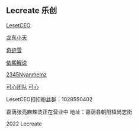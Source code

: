 ## Lecreate 乐创

[LesetCEO](https://space.bilibili.com/424131631)

[龙东小天](https://space.bilibili.com/266903199)

[奇迹雪](https://www.douyin.com/user/MS4wLjABAAAAv3cSr9FA2iPNrOVWFtYE-uhXCJ9osP0GFwmgc9RkpjQ)

[依熙解说](https://space.bilibili.com/439396312)

[2345Nyanmemz](https://space.bilibili.com/399623539)

[可心团队](https://www.douyin.com/user/MS4wLjABAAAAXuFMkNmc-0cpntKjElRW2z8daFd2liY8b0P2BOK5Uks) [可心](https://www.douyin.com/user/MS4wLjABAAAAExv9Wzi2YJMpAxB67ncbxgBXzzSFVU9ZkGn2zwQswjE)

LesetCEO扣扣粉丝群：1028550402

嘉荫张亮麻辣烫正在营业中 地址：嘉荫县朝阳镇尚志街

2022 Lecreate
